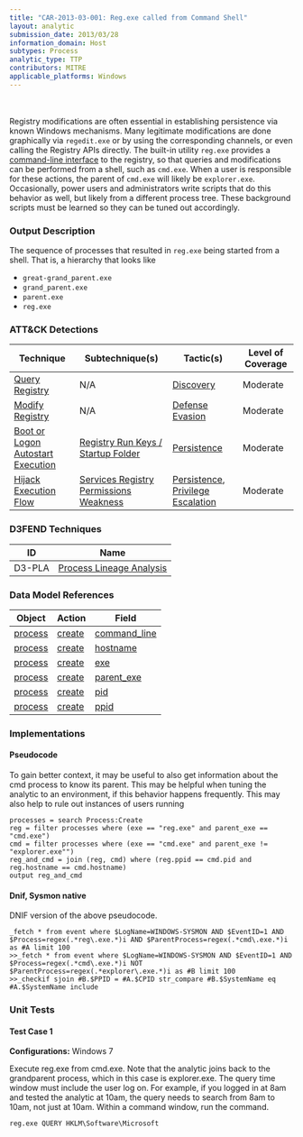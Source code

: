 ```yaml
---
title: "CAR-2013-03-001: Reg.exe called from Command Shell"
layout: analytic
submission_date: 2013/03/28
information_domain: Host
subtypes: Process
analytic_type: TTP
contributors: MITRE
applicable_platforms: Windows
---
```

<br><br>
Registry modifications are often essential in establishing persistence via known Windows mechanisms. Many legitimate modifications are done graphically via `regedit.exe` or by using the corresponding channels, or even calling the Registry APIs directly. The built-in utility `reg.exe` provides a [command-line interface](https://en.wikipedia.org/wiki/Command-line_interface) to the registry, so that queries and modifications can be performed from a shell, such as `cmd.exe`. When a user is responsible for these actions, the parent of `cmd.exe` will likely be `explorer.exe`. Occasionally, power users and administrators write scripts that do this behavior as well, but likely from a different process tree. These background scripts must be learned so they can be tuned out accordingly.

### Output Description

The sequence of processes that resulted in `reg.exe` being started from a shell. That is, a hierarchy that looks like

-   `great-grand_parent.exe`
-   `grand_parent.exe`
-   `parent.exe`
-   `reg.exe`



### ATT&CK Detections

|Technique|Subtechnique(s)|Tactic(s)|Level of Coverage|
|---|---|---|---|
|[Query Registry](https://attack.mitre.org/techniques/T1012/)|N/A|[Discovery](https://attack.mitre.org/tactics/TA0007/)|Moderate|
|[Modify Registry](https://attack.mitre.org/techniques/T1112/)|N/A|[Defense Evasion](https://attack.mitre.org/tactics/TA0005/)|Moderate|
|[Boot or Logon Autostart Execution](https://attack.mitre.org/techniques/T1547/)|[Registry Run Keys / Startup Folder](https://attack.mitre.org/techniques/T1547/001/)|[Persistence](https://attack.mitre.org/tactics/TA0003/)|Moderate|
|[Hijack Execution Flow](https://attack.mitre.org/techniques/T1574/)|[Services Registry Permissions Weakness](https://attack.mitre.org/techniques/T1574/011/)|[Persistence](https://attack.mitre.org/tactics/TA0003/), [Privilege Escalation](https://attack.mitre.org/tactics/TA0004/)|Moderate|


### D3FEND Techniques

|ID|Name|
|---|---| 
|D3-PLA | [Process Lineage Analysis](https://d3fend.mitre.org/technique/d3f:ProcessLineageAnalysis)| 



### Data Model References

|Object|Action|Field|
|---|---|---|
|[process](/data_model/process) | [create](/data_model/process#create) | [command_line](/data_model/process#command_line) |
|[process](/data_model/process) | [create](/data_model/process#create) | [hostname](/data_model/process#hostname) |
|[process](/data_model/process) | [create](/data_model/process#create) | [exe](/data_model/process#exe) |
|[process](/data_model/process) | [create](/data_model/process#create) | [parent_exe](/data_model/process#parent_exe) |
|[process](/data_model/process) | [create](/data_model/process#create) | [pid](/data_model/process#pid) |
|[process](/data_model/process) | [create](/data_model/process#create) | [ppid](/data_model/process#ppid) |



### Implementations

#### Pseudocode

To gain better context, it may be useful to also get information about the cmd process to know its parent. This may be helpful when tuning the analytic to an environment, if this behavior happens frequently. This may also help to rule out instances of users running 


```
processes = search Process:Create
reg = filter processes where (exe == "reg.exe" and parent_exe == "cmd.exe")
cmd = filter processes where (exe == "cmd.exe" and parent_exe != "explorer.exe"")
reg_and_cmd = join (reg, cmd) where (reg.ppid == cmd.pid and reg.hostname == cmd.hostname)
output reg_and_cmd

```


#### Dnif, Sysmon native

DNIF version of the above pseudocode.


```
_fetch * from event where $LogName=WINDOWS-SYSMON AND $EventID=1 AND $Process=regex(.*reg\.exe.*)i AND $ParentProcess=regex(.*cmd\.exe.*)i as #A limit 100
>>_fetch * from event where $LogName=WINDOWS-SYSMON AND $EventID=1 AND $Process=regex(.*cmd\.exe.*)i NOT $ParentProcess=regex(.*explorer\.exe.*)i as #B limit 100
>>_checkif sjoin #B.$PPID = #A.$CPID str_compare #B.$SystemName eq #A.$SystemName include

```



### Unit Tests

#### Test Case 1

**Configurations:** Windows 7

Execute reg.exe from cmd.exe. Note that the analytic joins back to the grandparent process, which in this case is explorer.exe. The query time window must include the user log on. For example, if you logged in at 8am and tested the analytic at 10am, the query needs to search from 8am to 10am, not just at 10am. Within a command window, run the command.

```
reg.exe QUERY HKLM\Software\Microsoft
```


